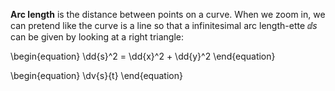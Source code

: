 **Arc length** is the distance between points on a curve. When we zoom in, we can pretend like the curve is a line so that a infinitesimal arc length-ette $\dd{s}$ can be given by looking at a right triangle:

\begin{equation}
\dd{s}^2 = \dd{x}^2 + \dd{y}^2
\end{equation}

\begin{equation}
\dv{s}{t}
\end{equation}